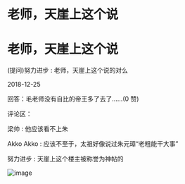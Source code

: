# 老师，天崖上这个说

# 老师，天崖上这个说

(提问)努力进步 : 老师，天崖上这个说的对么

2018-12-25

回答：毛老师没有自比的帝王多了去了……(0 赞)

评论区：

梁帅 : 他应该看不上朱

Akko Akko : 应该不至于，太祖好像说过朱元璋“老粗能干大事”

努力进步 : 天崖上这个楼主被称誉为神帖的

![image](img/Image_1271.png)